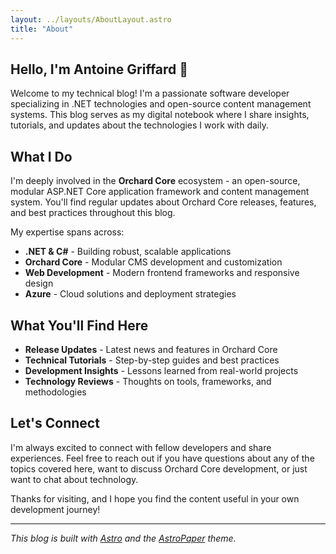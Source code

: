 ```yaml
---
layout: ../layouts/AboutLayout.astro
title: "About"
---
```


## Hello, I'm Antoine Griffard 👋

Welcome to my technical blog! I'm a passionate software developer specializing in .NET technologies and open-source content management systems. This blog serves as my digital notebook where I share insights, tutorials, and updates about the technologies I work with daily.

## What I Do

I'm deeply involved in the **Orchard Core** ecosystem - an open-source, modular ASP.NET Core application framework and content management system. You'll find regular updates about Orchard Core releases, features, and best practices throughout this blog.

My expertise spans across:

- **.NET & C#** - Building robust, scalable applications
- **Orchard Core** - Modular CMS development and customization
- **Web Development** - Modern frontend frameworks and responsive design
- **Azure** - Cloud solutions and deployment strategies

## What You'll Find Here

- **Release Updates** - Latest news and features in Orchard Core
- **Technical Tutorials** - Step-by-step guides and best practices  
- **Development Insights** - Lessons learned from real-world projects
- **Technology Reviews** - Thoughts on tools, frameworks, and methodologies

## Let's Connect

I'm always excited to connect with fellow developers and share experiences. Feel free to reach out if you have questions about any of the topics covered here, want to discuss Orchard Core development, or just want to chat about technology.

Thanks for visiting, and I hope you find the content useful in your own development journey!

---

*This blog is built with [Astro](https://astro.build/) and the [AstroPaper](https://github.com/satnaing/astro-paper) theme.*